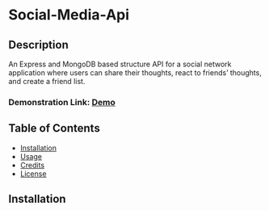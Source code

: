 # Social-Media-Api

## Description 

An Express and MongoDB based structure API for a social network application where users can share their thoughts, react to friends’ thoughts, and create a friend list.

### Demonstration Link: [Demo]()


## Table of Contents

- [Installation](#installation)
- [Usage](#usage)
- [Credits](#credits)
- [License](#license)

## Installation 

